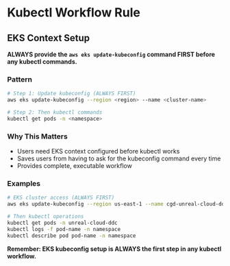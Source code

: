 # Kubectl Workflow Rule

## EKS Context Setup

**ALWAYS provide the `aws eks update-kubeconfig` command FIRST before any kubectl commands.**

### Pattern
```bash
# Step 1: Update kubeconfig (ALWAYS FIRST)
aws eks update-kubeconfig --region <region> --name <cluster-name>

# Step 2: Then kubectl commands
kubectl get pods -n <namespace>
```

### Why This Matters
- Users need EKS context configured before kubectl works
- Saves users from having to ask for the kubeconfig command every time
- Provides complete, executable workflow

### Examples
```bash
# EKS cluster access (ALWAYS FIRST)
aws eks update-kubeconfig --region us-east-1 --name cgd-unreal-cloud-ddc-cluster-us-east-1

# Then kubectl operations
kubectl get pods -n unreal-cloud-ddc
kubectl logs -f pod-name -n namespace
kubectl describe pod pod-name -n namespace
```

**Remember: EKS kubeconfig setup is ALWAYS the first step in any kubectl workflow.**
